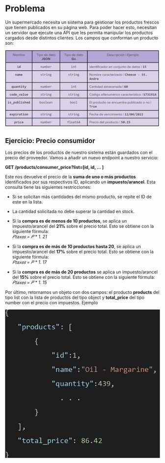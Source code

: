 # Problema

Un supermercado necesita un sistema para gestionar los productos frescos que tienen
publicados en su página web. Para poder hacer esto, necesitan un servidor que ejecute
una API que les permita manipular los productos cargados desde distintos clientes. Los
campos que conforman un producto son:

![Tabla](img/tabla.JPG)

## Ejercicio: Precio consumidor
Los precios de los productos de nuestro sistema están guardados con el precio del proveedor. Vamos a añadir un nuevo endpoint a nuestro servicio:

**GET /products/consumer_price?list=[id, id, … ]**

Este nos devuelve el precio de la **suma de uno o más productos** identificados por sus respectivos ID, aplicando un **impuesto/arancel**. Esta consulta tiene las siguientes restricciones:

- Si se solicitan más cantidades del mismo producto, se repite el ID de este en la lista.

- La cantidad solicitada no debe superar la cantidad en stock.

- Si la **compra es de menos de 10 productos**, se aplica un impuesto/arancel del **21%** sobre el precio total. Esto se obtiene con la siguiente fórmula:    
*𝑃𝑡𝑎𝑥𝑒𝑠 = 𝑃 * 1. 21*

- Si la **compra es de más de 10 productos hasta 20**, se aplica un impuesto/arancel del **17%** sobre el precio total. Esto se obtiene con la siguiente fórmula:  
*𝑃𝑡𝑎𝑥𝑒𝑠 = 𝑃 * 1. 17*

- Si la **compra es de más de 20 productos** se aplica un impuesto/arancel del **15%** sobre el precio total. Esto se obtiene con la siguiente fórmula: 
*𝑃𝑡𝑎𝑥𝑒𝑠 = 𝑃 * 1. 15*

Por último, retornamos un objeto con dos campos: el producto **products** del tipo list con la lista de productos del tipo object y **total_price** del tipo number con el precio con impuestos.
Ejemplo

![Object](img/object.JPG)